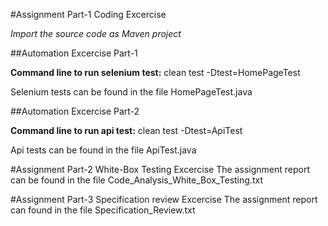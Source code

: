 #Assignment Part-1 Coding Excercise

*Import the source code as Maven project*

##Automation Excercise Part-1

**Command line to run selenium test:** 
clean test -Dtest=HomePageTest

Selenium tests can be found in the file HomePageTest.java

##Automation Excercise Part-2

**Command line to run api test:** 
clean test -Dtest=ApiTest

Api tests can be found in the file ApiTest.java

#Assignment Part-2 White-Box Testing Excercise
The assignment report can be found in the file Code_Analysis_White_Box_Testing.txt

#Assignment Part-3 Specification review Excercise
The assignment report can found in the file Specification_Review.txt